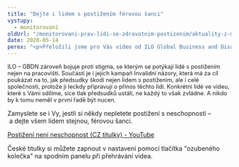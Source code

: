 ```yaml
---
title: "Dejte i lidem s postižením férovou šanci"
vystupy:
  - monitorovani
oldUrl: "/monitorovani-prav-lidi-se-zdravotnim-postizenim/aktuality-z-monitorovani/aktuality-z-monitorovani-2020/dejte-i-lidem-s-postizenim-ferovou-sanci/"
date: 2020-05-14
perex: "<p>Přeložili jsme pro Vás video od ILO Global Business and Disability Network (ILO-GBDN). ILO-GBDN je platforma, která se zaměřuje na zaměstnávání lidí s postižením. Lidi s postižením, zaměstnavatelé, zaměstnavatelé s postižením a ostatní lidé si zde vyměňují zkušenosti, dobrou praxi, inovativní politiky a přístupy k zaměstnávání lidí s postižením.</p>"
---
```


<!-- imported from the old website -->

<p><span style="font-size: 12.8px;">ILO – GBDN zároveň bojuje proti stigma, se kterým se potýkají lidé s postižením nejen na pracovišti. Součástí je i jejich kampaň Invalidní názory, která má za cíl poukázat na to, jak předsudky škodí nejen lidem s postižením, ale i celé společnosti, protože ji leckdy připravují o přínos těchto lidí. Konkrétní lidé ve videu, které s Vámi sdílíme, sice tlak předsudků ustáli, ne každý to však zvládne. A nikdo by k tomu neměl v první řadě být nucen.</span></p> <p>Zamyslete se i Vy, jestli si někdy nepletete postižení s neschopností – a dejte všem lidem stejnou, férovou šanci.  </p> <p><a href="https://youtu.be/S7TBYJqRzbQ" target="_blank">Postižení není neschopnost (CZ titulky) - YouTube</a></p><p>České titulky si můžete zapnout v nastavení pomocí tlačítka &quot;ozubeného kolečka&quot; na spodním panelu při přehrávání videa.</p>

